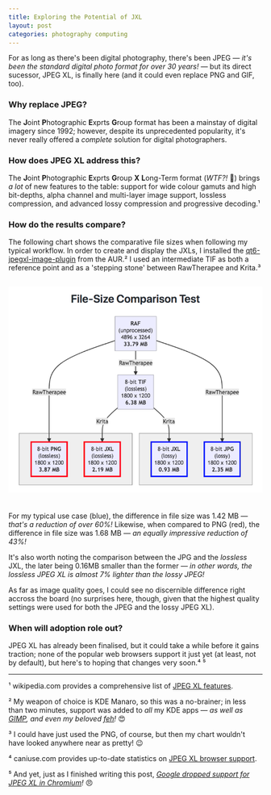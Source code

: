 ```yaml
---
title: Exploring the Potential of JXL
layout: post
categories: photography computing
---
```


For as long as there's been digital photography, there's been JPEG — _it's been the standard digital photo format for over 30 years!_ — but its direct sucessor, JPEG XL, is finally here (and it could even replace PNG and GIF, too).

### Why replace JPEG? ###

The **J**oint **P**hotographic **E**xprts **G**roup format has been a mainstay of digital imagery since 1992; however, despite its unprecedented popularity, it's never really offered a _complete_ solution for digital photographers. 

### How does JPEG XL address this? ###

The **J**oint **P**hotographic **E**xprts **G**roup **X** **L**ong-Term format (_WTF?!_ 🤢) brings _a lot_ of new features to the table: support for wide colour gamuts and high bit-depths, alpha channel and multi-layer image support, lossless compression, and advanced lossy compression and progressive decoding.¹

### How do the results compare? ###

The following chart shows the comparative file sizes when following my typical workflow. In order to create and display the JXLs, I installed the [qt6-jpegxl-image-plugin](https://aur.archlinux.org/packages/qt6-jpegxl-image-plugin) from the AUR.² I used an intermediate TIF as both a reference point and as a  'stepping stone' between RawTherapee and Krita.³


<div align="center">
<p>
 <img style="padding-top: 15px; padding-bottom: 20px;" src="https://raw.githubusercontent.com/martbetz/martbetz.github.io/main/_includes/custom/jxl-chart1.png" alt="File-Size Compariston Test Chart">
</p>
</div>

For my typical use case (blue), the difference in file size was 1.42 MB — _that's a reduction of over 60%!_ Likewise, when compared to PNG (red), the difference in file size was 1.68 MB — _an equally  impressive reduction of 43%!_ 

It's also worth noting the comparison between the JPG and the _lossless_ JXL, the later being 0.16MB smaller than the former — _in other words, the lossless JPEG XL is almost 7% lighter than the lossy JPEG!_ 

As far as image quality goes, I could see no discernible difference right accross the board (no surprises here, though, given that the highest quality settings were used for both the JPEG and the lossy JPEG XL).

### When will adoption role out? ###

JPEG XL has already been finalised, but it could take a while before it gains traction; none of the popular web browsers support it just yet (at least, not by default), but here's to hoping that changes very soon.⁴ ⁵



---
¹ wikipedia.com provides a comprehensive list of [JPEG XL features](https://en.m.wikipedia.org/wiki/JPEG_XL#Features).

² My weapon of choice is KDE Manaro, so this was a no-brainer; in less than two minutes, support was added to _all_ my KDE apps — _as well as [GIMP](https://www.gimp.org/), and even my beloved [feh](https://feh.finalrewind.org)!_ 😍️ 

³ I could have just used the PNG, of course, but then my chart wouldn't have looked anywhere near as pretty! 😉

⁴ caniuse.com provides up-to-date statistics on [JPEG XL browser support](https://caniuse.com/?search=jxl). 

⁵ And yet, just as I finished writing this post, _[Google dropped support for JPEG XL in Chromium](https://cloudinary.com/blog/the-case-for-jpeg-xl)!_ 😠
